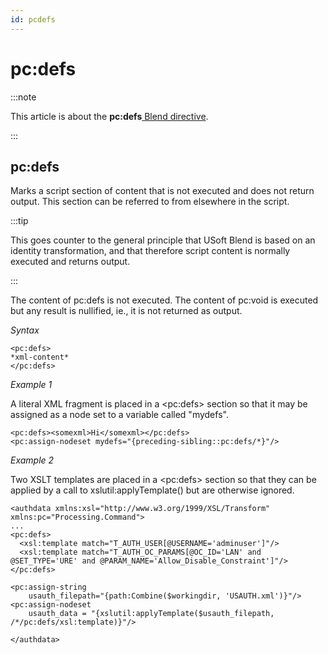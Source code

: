 ```yaml
---
id: pcdefs
---
```


# pc:defs




:::note

This article is about the **pc:defs**[ Blend directive](/docs/Repositories/Blend_directives).

:::

## **pc:defs**

Marks a script section of content that is not executed and does not return output. This section can be referred to from elsewhere in the script.


:::tip

This goes counter to the general principle that USoft Blend is based on an identity transformation, and that therefore script content is normally executed and returns output.

:::

The content of pc:defs is not executed. The content of pc:void is executed but any result is nullified, ie., it is not returned as output.

*Syntax*

```
<pc:defs>
*xml-content*
</pc:defs>
```

*Example 1*

A literal XML fragment is placed in a \<pc:defs> section so that it may be assigned as a node set to a variable called "mydefs".

```language-xml
<pc:defs><somexml>Hi</somexml></pc:defs>
<pc:assign-nodeset mydefs="{preceding-sibling::pc:defs/*}"/>
```

*Example 2*

Two XSLT templates are placed in a \<pc:defs> section so that they can be applied by a call to xslutil:applyTemplate() but are otherwise ignored.

```language-xml
<authdata xmlns:xsl="http://www.w3.org/1999/XSL/Transform" xmlns:pc="Processing.Command">
...
<pc:defs>
  <xsl:template match="T_AUTH_USER[@USERNAME='adminuser']"/>
  <xsl:template match="T_AUTH_OC_PARAMS[@OC_ID='LAN' and @SET_TYPE='URE' and @PARAM_NAME='Allow_Disable_Constraint']"/>
</pc:defs>

<pc:assign-string
    usauth_filepath="{path:Combine($workingdir, 'USAUTH.xml')}"/>
<pc:assign-nodeset
    usauth_data = "{xslutil:applyTemplate($usauth_filepath, /*/pc:defs/xsl:template)}"/>

</authdata>
```

 
